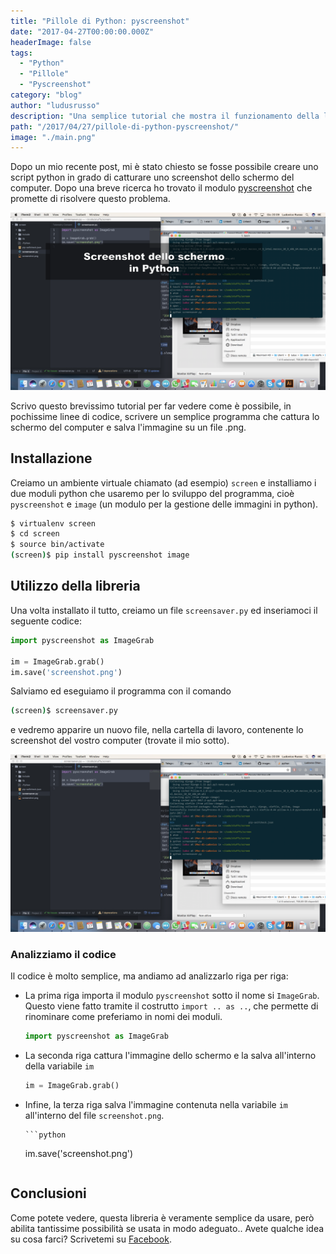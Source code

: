 ```yaml
---
title: "Pillole di Python: pyscreenshot"
date: "2017-04-27T00:00:00.000Z"
headerImage: false
tags:
  - "Python"
  - "Pillole"
  - "Pyscreenshot"
category: "blog"
author: "ludusrusso"
description: "Una semplice tutorial che mostra il funzionamento della libreria pyscreenshot"
path: "/2017/04/27/pillole-di-python-pyscreenshot/"
image: "./main.png"
---
```


Dopo un mio recente post, mi è stato chiesto se fosse possibile creare uno script python in grado di catturare uno screenshot dello schermo del computer. Dopo una breve ricerca ho trovato il modulo [pyscreenshot](http://pyscreenshot.readthedocs.io/en/latest/) che promette di risolvere questo problema.

![main screenshot](./main.png)

Scrivo questo brevissimo tutorial per far vedere come è possibile, in pochissime linee di codice, scrivere un semplice programma che cattura lo schermo del computer e salva l'immagine su un file .png.

## Installazione

Creiamo un ambiente virtuale chiamato (ad esempio) `screen` e installiamo i due moduli python che usaremo per lo sviluppo del programma, cioè `pyscreenshot` e `image` (un modulo per la gestione delle immagini in python).

```bash
$ virtualenv screen
$ cd screen
$ source bin/activate
(screen)$ pip install pyscreenshot image
```

## Utilizzo della libreria

Una volta installato il tutto, creiamo un file `screensaver.py` ed inseriamoci il seguente codice:

```python
import pyscreenshot as ImageGrab

im = ImageGrab.grab()
im.save('screenshot.png')
```

Salviamo ed eseguiamo il programma con il comando

```bash
(screen)$ screensaver.py
```

e vedremo apparire un nuovo file, nella cartella di lavoro, contenente lo screenshot del vostro computer (trovate il mio sotto).

![screenshot](./screenshot.png)

### Analizziamo il codice

Il codice è molto semplice, ma andiamo ad analizzarlo riga per riga:

- La prima riga importa il modulo `pyscreenshot` sotto il nome si `ImageGrab`. Questo viene fatto tramite il costrutto `import .. as ..`, che permette di rinominare come preferiamo in nomi dei moduli.

  ```python
  import pyscreenshot as ImageGrab
  ```

- La seconda riga cattura l'immagine dello schermo e la salva all'interno della variabile `im`

  ```python
  im = ImageGrab.grab()
  ```

- Infine, la terza riga salva l'immagine contenuta nella variabile `im` all'interno del file `screenshot.png`.

      ```python

  im.save('screenshot.png')

  ```

  ```

## Conclusioni

Come potete vedere, questa libreria è veramente semplice da usare, però abilita tantissime possibilità se usata in modo adeguato.. Avete qualche idea su cosa farci? Scrivetemi su [Facebook](https://www.facebook.com/ludusrusso.cc/).
